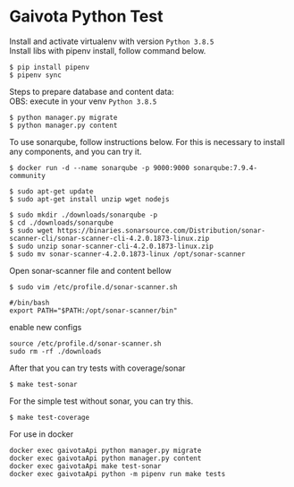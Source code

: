 # Gaivota Python Test

Install and activate virtualenv with version ```Python 3.8.5``` </br>
Install libs with pipenv install, follow command below.

```
$ pip install pipenv
$ pipenv sync
```
Steps to prepare database and content data:<br/>
OBS: execute in your venv ```Python 3.8.5```

```
$ python manager.py migrate
$ python manager.py content
```

To use sonarqube, follow instructions below.
For this is necessary to install any components, and you can try it.

```
$ docker run -d --name sonarqube -p 9000:9000 sonarqube:7.9.4-community

$ sudo apt-get update
$ sudo apt-get install unzip wget nodejs

$ sudo mkdir ./downloads/sonarqube -p
$ cd ./downloads/sonarqube
$ sudo wget https://binaries.sonarsource.com/Distribution/sonar-scanner-cli/sonar-scanner-cli-4.2.0.1873-linux.zip
$ sudo unzip sonar-scanner-cli-4.2.0.1873-linux.zip
$ sudo mv sonar-scanner-4.2.0.1873-linux /opt/sonar-scanner
```
Open sonar-scanner file and content bellow

```
$ sudo vim /etc/profile.d/sonar-scanner.sh
```
```
#/bin/bash
export PATH="$PATH:/opt/sonar-scanner/bin"
```
enable new configs
```
source /etc/profile.d/sonar-scanner.sh
sudo rm -rf ./downloads
```

After that you can try tests with coverage/sonar
```
$ make test-sonar

```

For the simple test without sonar, you can try this.
```
$ make test-coverage

```

For use in docker

```
docker exec gaivotaApi python manager.py migrate
docker exec gaivotaApi python manager.py content
docker exec gaivotaApi make test-sonar
docker exec gaivotaApi python -m pipenv run make tests
```